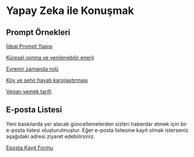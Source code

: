 # Yapay Zeka ile Konuşmak

## Prompt Örnekleri

[İdeal Prompt Yapısı](ideal.md)


[Küresel ısınma ve yenilenebilir enerji](https://chatgpt.com/share/e37fee97-eb58-40d9-a741-0b1e1c8a58cd)

[Evrenin zamanda rolü](https://chatgpt.com/share/3e3d9cf9-ad15-4805-8177-6c983d9ba365)

[Köy ve şehir hayatı karşılaştırması](https://chatgpt.com/share/0c59a727-57fd-4b66-be81-2de8418d79f0)

[Vegan yemek tarifi](https://chatgpt.com/share/d8baa0bd-6a0b-4092-bbdc-69e44d925eb5)


## E-posta Listesi

Yeni baskılarda yer alacak güncellemelerden sizleri haberdar etmek için bir e-posta listesi oluşturulmuştur.
Eğer e-posta listesine kayıt olmak isterseniz aşağıdaki adresi ziyaret edebilirsiniz.

[Eposta Kayıt Formu](https://forms.office.com/r/Hbby54WjxG)
